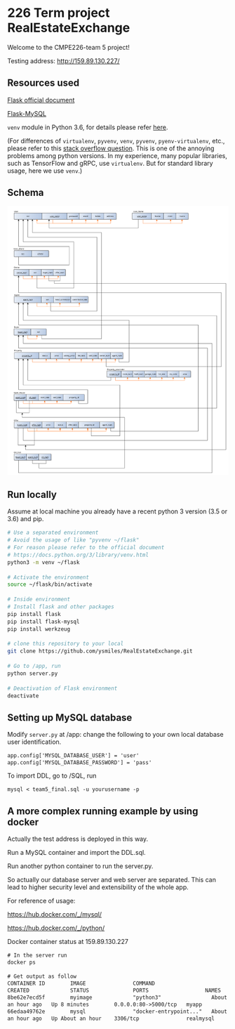 # 226 Term project RealEstateExchange

Welcome to the CMPE226-team 5 project!

Testing address: http://159.89.130.227/

## Resources used

[Flask official document](http://flask.pocoo.org/docs/0.12/)

[Flask-MySQL](https://flask-mysql.readthedocs.io/en/latest/)

`venv` module in Python 3.6, for details please refer [here](https://docs.python.org/3/library/venv.html).

(For differences of `virtualenv`, `pyvenv`, `venv`, `pyvenv`, `pyenv-virtualenv`, etc.,
please refer to this
[stack overflow question](https://stackoverflow.com/questions/41573587/what-is-the-difference-between-venv-pyvenv-pyenv-virtualenv-virtualenvwrappe).
This is one of the annoying problems among python versions.
In my experience, many popular libraries, such as TensorFlow and gRPC, use `virtualenv`. But for standard library usage, here we use `venv`.)

## Schema
![schema-3NF](Diagrams/schema-3NF.svg)

## Run locally

Assume at local machine you already have a recent python 3 version (3.5 or 3.6) and pip.

```bash
# Use a separated environment
# Avoid the usage of like "pyvenv ~/flask"
# For reason please refer to the official document 
# https://docs.python.org/3/library/venv.html
python3 -m venv ~/flask

# Activate the environment 
source ~/flask/bin/activate

# Inside environment
# Install flask and other packages
pip install flask
pip install flask-mysql
pip install werkzeug

# clone this repository to your local
git clone https://github.com/ysmiles/RealEstateExchange.git

# Go to /app, run
python server.py

# Deactivation of Flask environment
deactivate
```

## Setting up MySQL database

Modify `server.py` at /app: change the following to your own local database user identification.

```
app.config['MYSQL_DATABASE_USER'] = 'user'
app.config['MYSQL_DATABASE_PASSWORD'] = 'pass'
```

To import DDL, go to /SQL, run

```
mysql < team5_final.sql -u yourusername -p
```

## A more complex running example by using docker

Actually the test address is deployed in this way.

Run a MySQL container and import the DDL.sql.

Run another python container to run the server.py.

So actually our database server and web server are separated.
This can lead to higher security level and extensibility of the whole app.

For reference of usage:

https://hub.docker.com/_/mysql/

https://hub.docker.com/_/python/


Docker container status at 159.89.130.227

```
# In the server run
docker ps

# Get output as follow
CONTAINER ID        IMAGE               COMMAND                  CREATED             STATUS              PORTS                  NAMES
8be62e7ecd5f        myimage             "python3"                About an hour ago   Up 8 minutes        0.0.0.0:80->5000/tcp   myapp
66edaa49762e        mysql               "docker-entrypoint..."   About an hour ago   Up About an hour    3306/tcp               realmysql
```